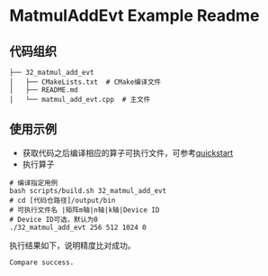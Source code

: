 # MatmulAddEvt Example Readme
## 代码组织
```
├── 32_matmul_add_evt
│   ├── CMakeLists.txt  # CMake编译文件
│   ├── README.md
│   └── matmul_add_evt.cpp  # 主文件
```
## 使用示例
- 获取代码之后编译相应的算子可执行文件，可参考[quickstart](../../docs/quickstart.md#算子编译)
- 执行算子
```
# 编译指定用例
bash scripts/build.sh 32_matmul_add_evt
# cd [代码仓路径]/output/bin
# 可执行文件名 |矩阵m轴|n轴|k轴|Device ID
# Device ID可选，默认为0
./32_matmul_add_evt 256 512 1024 0
```
执行结果如下，说明精度比对成功。
```
Compare success.
```